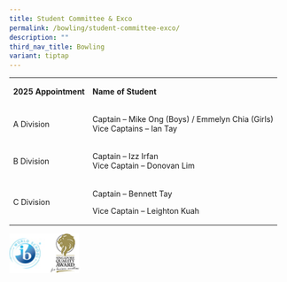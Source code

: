 ```yaml
---
title: Student Committee & Exco
permalink: /bowling/student-committee-exco/
description: ""
third_nav_title: Bowling
variant: tiptap
---
```

<table style="minWidth: 50px">
<colgroup>
<col>
<col>
</colgroup>
<tbody>
<tr>
<td rowspan="1" colspan="1">
<p><strong>2025&nbsp;Appointment</strong>
</p>
</td>
<td rowspan="1" colspan="1">
<p><strong>Name of Student</strong>
</p>
</td>
</tr>
<tr>
<td rowspan="1" colspan="1">
<p>A Division</p>
</td>
<td rowspan="1" colspan="1">
<p>Captain –&nbsp;Mike Ong&nbsp;(Boys) /&nbsp;Emmelyn Chia&nbsp;(Girls)
<br>Vice Captains –&nbsp;Ian Tay</p>
</td>
</tr>
<tr>
<td rowspan="1" colspan="1">
<p>B Division</p>
</td>
<td rowspan="1" colspan="1">
<p>Captain –&nbsp;Izz Irfan
<br>Vice Captain –&nbsp;Donovan Lim</p>
</td>
</tr>
<tr>
<td rowspan="1" colspan="1">
<p>C Division</p>
</td>
<td rowspan="1" colspan="1">
<p>Captain&nbsp;– Bennett Tay</p>
<p>Vice Captain –&nbsp;Leighton Kuah</p>
</td>
</tr>
</tbody>
</table>
<p></p>
<p></p>
<div class="isomer-image-wrapper">
<img style="width:25%" height="auto" width="100%" src="/images/WorldSchool.jpg">
</div>
<p></p>